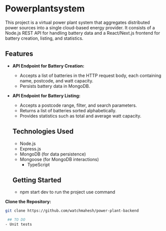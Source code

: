 # Powerplantsystem
This project is a virtual power plant system that aggregates distributed power sources into a single cloud-based energy provider. It consists of a Node.js REST API for handling battery data and a React/Next.js frontend for battery creation, listing, and statistics.


## Features

- **API Endpoint for Battery Creation:**
  - Accepts a list of batteries in the HTTP request body, each containing name, postcode, and watt capacity.
  - Persists battery data in MongoDB.

- **API Endpoint for Battery Listing:**
  - Accepts a postcode range, filter, and search parameters.
  - Returns a list of batteries sorted alphabetically.
  - Provides statistics such as total and average watt capacity.

  ## Technologies Used
  - Node.js
  - Express.js
  - MongoDB (for data persistence)
  - Mongoose (for MongoDB interactions)
    - TypeScript


  ## Getting Started

  - npm start dev  to run the project use command

 **Clone the Repository:**
   ```bash
   git clone https://github.com/watchmahesh/power-plant-backend

    ## TO DO
- Unit tests
